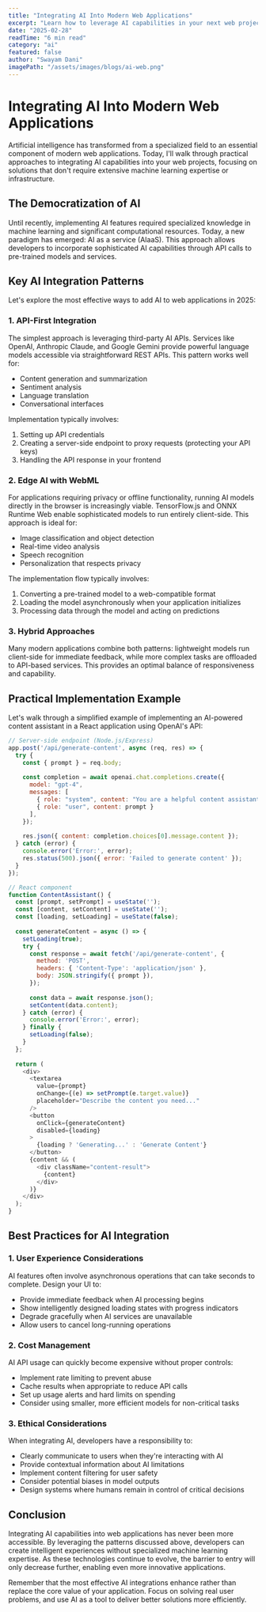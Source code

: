 ```yaml
---
title: "Integrating AI Into Modern Web Applications"
excerpt: "Learn how to leverage AI capabilities in your next web project without complex infrastructure."
date: "2025-02-28"
readTime: "6 min read"
category: "ai"
featured: false
author: "Swayam Dani"
imagePath: "/assets/images/blogs/ai-web.png"
---
```


# Integrating AI Into Modern Web Applications

Artificial intelligence has transformed from a specialized field to an essential component of modern web applications. Today, I'll walk through practical approaches to integrating AI capabilities into your web projects, focusing on solutions that don't require extensive machine learning expertise or infrastructure.

## The Democratization of AI

Until recently, implementing AI features required specialized knowledge in machine learning and significant computational resources. Today, a new paradigm has emerged: AI as a service (AIaaS). This approach allows developers to incorporate sophisticated AI capabilities through API calls to pre-trained models and services.

## Key AI Integration Patterns

Let's explore the most effective ways to add AI to web applications in 2025:

### 1. API-First Integration

The simplest approach is leveraging third-party AI APIs. Services like OpenAI, Anthropic Claude, and Google Gemini provide powerful language models accessible via straightforward REST APIs. This pattern works well for:

- Content generation and summarization
- Sentiment analysis
- Language translation
- Conversational interfaces

Implementation typically involves:

1. Setting up API credentials
2. Creating a server-side endpoint to proxy requests (protecting your API keys)
3. Handling the API response in your frontend

### 2. Edge AI with WebML

For applications requiring privacy or offline functionality, running AI models directly in the browser is increasingly viable. TensorFlow.js and ONNX Runtime Web enable sophisticated models to run entirely client-side. This approach is ideal for:

- Image classification and object detection
- Real-time video analysis
- Speech recognition
- Personalization that respects privacy

The implementation flow typically involves:

1. Converting a pre-trained model to a web-compatible format
2. Loading the model asynchronously when your application initializes
3. Processing data through the model and acting on predictions

### 3. Hybrid Approaches

Many modern applications combine both patterns: lightweight models run client-side for immediate feedback, while more complex tasks are offloaded to API-based services. This provides an optimal balance of responsiveness and capability.

## Practical Implementation Example

Let's walk through a simplified example of implementing an AI-powered content assistant in a React application using OpenAI's API:

```javascript
// Server-side endpoint (Node.js/Express)
app.post('/api/generate-content', async (req, res) => {
  try {
    const { prompt } = req.body;
    
    const completion = await openai.chat.completions.create({
      model: "gpt-4",
      messages: [
        { role: "system", content: "You are a helpful content assistant." },
        { role: "user", content: prompt }
      ],
    });
    
    res.json({ content: completion.choices[0].message.content });
  } catch (error) {
    console.error('Error:', error);
    res.status(500).json({ error: 'Failed to generate content' });
  }
});

// React component
function ContentAssistant() {
  const [prompt, setPrompt] = useState('');
  const [content, setContent] = useState('');
  const [loading, setLoading] = useState(false);
  
  const generateContent = async () => {
    setLoading(true);
    try {
      const response = await fetch('/api/generate-content', {
        method: 'POST',
        headers: { 'Content-Type': 'application/json' },
        body: JSON.stringify({ prompt }),
      });
      
      const data = await response.json();
      setContent(data.content);
    } catch (error) {
      console.error('Error:', error);
    } finally {
      setLoading(false);
    }
  };
  
  return (
    <div>
      <textarea 
        value={prompt}
        onChange={(e) => setPrompt(e.target.value)}
        placeholder="Describe the content you need..."
      />
      <button 
        onClick={generateContent}
        disabled={loading}
      >
        {loading ? 'Generating...' : 'Generate Content'}
      </button>
      {content && (
        <div className="content-result">
          {content}
        </div>
      )}
    </div>
  );
}
```

## Best Practices for AI Integration

### 1. User Experience Considerations

AI features often involve asynchronous operations that can take seconds to complete. Design your UI to:

- Provide immediate feedback when AI processing begins
- Show intelligently designed loading states with progress indicators
- Degrade gracefully when AI services are unavailable
- Allow users to cancel long-running operations

### 2. Cost Management

AI API usage can quickly become expensive without proper controls:

- Implement rate limiting to prevent abuse
- Cache results when appropriate to reduce API calls
- Set up usage alerts and hard limits on spending
- Consider using smaller, more efficient models for non-critical tasks

### 3. Ethical Considerations

When integrating AI, developers have a responsibility to:

- Clearly communicate to users when they're interacting with AI
- Provide contextual information about AI limitations
- Implement content filtering for user safety
- Consider potential biases in model outputs
- Design systems where humans remain in control of critical decisions

## Conclusion

Integrating AI capabilities into web applications has never been more accessible. By leveraging the patterns discussed above, developers can create intelligent experiences without specialized machine learning expertise. As these technologies continue to evolve, the barrier to entry will only decrease further, enabling even more innovative applications.

Remember that the most effective AI integrations enhance rather than replace the core value of your application. Focus on solving real user problems, and use AI as a tool to deliver better solutions more efficiently.